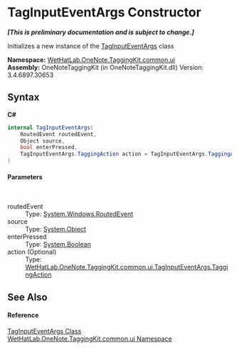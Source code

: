 # TagInputEventArgs Constructor 
 _**\[This is preliminary documentation and is subject to change.\]**_

Initializes a new instance of the <a href="636c3979-dedc-2fb6-695e-4976b009150e">TagInputEventArgs</a> class

**Namespace:**&nbsp;<a href="043a9407-ac38-b3ac-7348-a6090af495ad">WetHatLab.OneNote.TaggingKit.common.ui</a><br />**Assembly:**&nbsp;OneNoteTaggingKit (in OneNoteTaggingKit.dll) Version: 3.4.6897.30653

## Syntax

**C#**<br />
``` C#
internal TagInputEventArgs(
	RoutedEvent routedEvent,
	Object source,
	bool enterPressed,
	TagInputEventArgs.TaggingAction action = TagInputEventArgs.TaggingAction.None
)
```


#### Parameters
&nbsp;<dl><dt>routedEvent</dt><dd>Type: <a href="http://msdn2.microsoft.com/en-us/library/ms589739" target="_blank">System.Windows.RoutedEvent</a><br /></dd><dt>source</dt><dd>Type: <a href="http://msdn2.microsoft.com/en-us/library/e5kfa45b" target="_blank">System.Object</a><br /></dd><dt>enterPressed</dt><dd>Type: <a href="http://msdn2.microsoft.com/en-us/library/a28wyd50" target="_blank">System.Boolean</a><br /></dd><dt>action (Optional)</dt><dd>Type: <a href="efce7677-49f9-01b6-8580-66d3e1378ad1">WetHatLab.OneNote.TaggingKit.common.ui.TagInputEventArgs.TaggingAction</a><br /></dd></dl>

## See Also


#### Reference
<a href="636c3979-dedc-2fb6-695e-4976b009150e">TagInputEventArgs Class</a><br /><a href="043a9407-ac38-b3ac-7348-a6090af495ad">WetHatLab.OneNote.TaggingKit.common.ui Namespace</a><br />